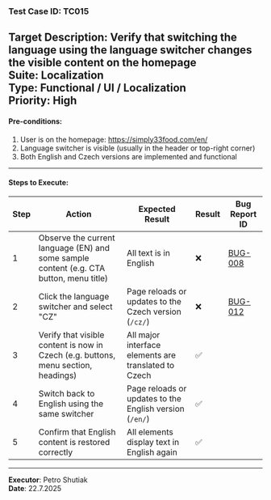 ### Test Case ID: TC015  
**Target Description**: Verify that switching the language using the language switcher changes the visible content on the homepage  
**Suite**: Localization  
**Type**: Functional / UI / Localization  
**Priority**: High  
---

#### Pre-conditions:
1. User is on the homepage: https://simply33food.com/en/  
2. Language switcher is visible (usually in the header or top-right corner)  
3. Both English and Czech versions are implemented and functional  

---

#### Steps to Execute:

| Step | Action | Expected Result | Result | Bug Report ID |
|------|--------|------------------|--------|----------------|
| 1 | Observe the current language (EN) and some sample content (e.g. CTA button, menu title) | All text is in English | ❌ | <a href='https://github.com/shutiak/simply33-qa-portfolio/blob/main/bug-reports/bugs/bug8.md#bug-008-link-text-obchodn%C3%AD-podm%C3%ADnky-appears-in-czech-on-english-version'>BUG-008</a>               |
| 2 | Click the language switcher and select "CZ" | Page reloads or updates to the Czech version (`/cz/`) | ❌ |<a href='https://github.com/shutiak/simply33-qa-portfolio/tree/main/bug-reports/bugs#bug-012-notification-banner-remains-in-english-after-switching-to-czech-language'>BUG-012</a>                |
| 3 | Verify that visible content is now in Czech (e.g. buttons, menu section, headings) | All major interface elements are translated to Czech | ✅ |                |
| 4 | Switch back to English using the same switcher | Page reloads or updates to the English version (`/en/`) | ✅ |                |
| 5 | Confirm that English content is restored correctly | All elements display text in English again | ✅ |                |

---

**Executor**: Petro Shutiak  
**Date**: 22.7.2025
